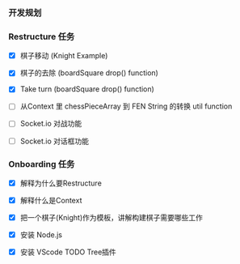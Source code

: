 ### 开发规划

### Restructure 任务

- [X] 棋子移动 (Knight Example)

- [X] 棋子的去除 (boardSquare drop() function)

- [X] Take turn (boardSquare drop() function)

- [ ] 从Context 里 chessPieceArray 到 FEN String 的转换 util function

- [ ] Socket.io 对战功能

- [ ] Socket.io 对话框功能

### Onboarding 任务

- [X] 解释为什么要Restructure 

- [X] 解释什么是Context

- [X] 把一个棋子(Knight)作为模板，讲解构建棋子需要哪些工作     

- [X] 安装 Node.js

- [X] 安装 VScode TODO Tree插件
